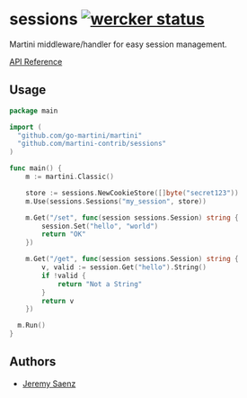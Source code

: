 # sessions [![wercker status](https://app.wercker.com/status/af92c7633124fffea8984e48ee0c418b "wercker status")](https://app.wercker.com/project/bykey/af92c7633124fffea8984e48ee0c418b)
Martini middleware/handler for easy session management.

[API Reference](http://godoc.org/github.com/martini-contrib/sessions)

## Usage

~~~ go
package main

import (
  "github.com/go-martini/martini"
  "github.com/martini-contrib/sessions"
)

func main() {
	m := martini.Classic()

	store := sessions.NewCookieStore([]byte("secret123"))
	m.Use(sessions.Sessions("my_session", store))

	m.Get("/set", func(session sessions.Session) string {
		session.Set("hello", "world")
		return "OK"
	})

	m.Get("/get", func(session sessions.Session) string {
		v, valid := session.Get("hello").String()
		if !valid {
			return "Not a String"
		}
		return v
	})

  m.Run()
}

~~~

## Authors
* [Jeremy Saenz](http://github.com/codegangsta)
